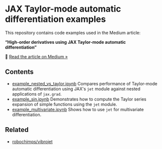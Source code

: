 # JAX Taylor-mode automatic differentiation examples

This repository contains code examples used in the Medium article:

**“High-order derivatives using JAX Taylor-mode automatic differentiation”**

🔗 [Read the article on Medium »](https://medium.com/@andrey.yachmenev_75311/high-order-derivatives-using-jax-taylor-mode-automatic-differentiation-27c63be6ace9)

## Contents
- [example_nested_vs_taylor.ipynb](example_nested_vs_taylor.ipynb)
  Compares performance of Taylor-mode automatic differentiation using JAX's `jet` module against nested applications of `jax.grad`.
- [example_sin.ipynb](example_sin.ipynb)
  Demonstrates how to compute the Taylor series expansion of simple functions using the `jet` module.
- [example_multivariate.ipynb](example_multivariate.ipynb)
  Shows how to use `jet` for multivariate differentiation.

## Related
- [robochimps/vibrojet](https://github.com/robochimps/vibrojet)